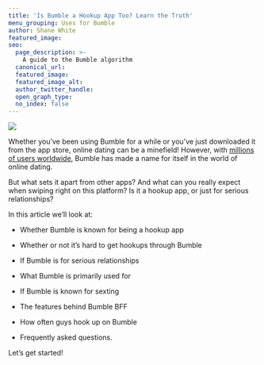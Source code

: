 ```yaml
---
title: 'Is Bumble a Hookup App Too? Learn the Truth'
menu_grouping: Uses for Bumble
author: Shane White
featured_image:
seo:
  page_description: >-
    A guide to the Bumble algorithm
  canonical_url:
  featured_image:
  featured_image_alt:
  author_twitter_handle:
  open_graph_type:
  no_index: false
---
```


<p><img src="https://cdn.buttercms.com/5g9He1byRRqVj1BNaBiv"></p>
<p></p>
<p>Whether you&rsquo;ve been using Bumble for a while or you&rsquo;ve just downloaded it from the app store, online dating can be a minefield! However, with <a href="https://backlinko.com/bumble-users">millions of users worldwide</a>, Bumble has made a name for itself in the world of online dating.&nbsp;</p>
<p></p>
<p>But what sets it apart from other apps? And what can you really expect when swiping right on this platform? Is it a hookup app, or just for serious relationships?&nbsp;</p>
<p></p>
<p>In this article we&rsquo;ll look at:</p>
<p></p>
<ul>
<li>
<p>Whether Bumble is known for being a hookup app</p>
</li>
<li>
<p>Whether or not it&rsquo;s hard to get hookups through Bumble</p>
</li>
<li>
<p>If Bumble is for serious relationships</p>
</li>
<li>
<p>What Bumble is primarily used for</p>
</li>
<li>
<p>If Bumble is known for sexting</p>
</li>
<li>
<p>The features behind Bumble BFF</p>
</li>
<li>
<p>How often guys hook up on Bumble</p>
</li>
<li>
<p>Frequently asked questions.</p>
</li>
</ul>
<p></p>
<p>Let&rsquo;s get started!</p>
